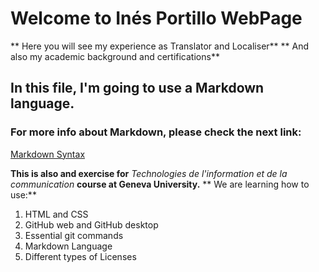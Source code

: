 # Welcome to Inés Portillo WebPage

** Here you will see my experience as Translator and Localiser**
** And also my academic background and certifications**

## In this file, I'm going to use a Markdown language.

### For more info about Markdown, please check the next link:
[Markdown Syntax](https://www.markdownguide.org/cheat-sheet)

**This is also and exercise for** *Technologies de l'information et de la communication* **course at Geneva University.**
** We are learning how to use:**
1. HTML and CSS
2. GitHub web and GitHub desktop
3. Essential git commands
4. Markdown Language
5. Different types of Licenses


[^1]: This is just an exercise, the repository is not yet finished.